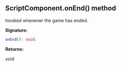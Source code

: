 
## ScriptComponent.onEnd() method

Invoked whenever the game has ended.

**Signature:**

```typescript
onEnd(): void;
```
**Returns:**

void

